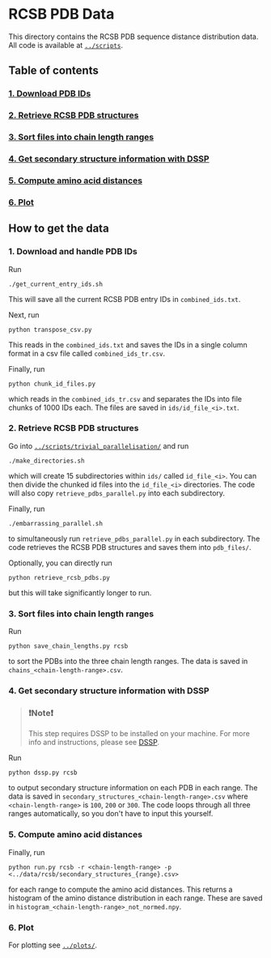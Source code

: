 # RCSB PDB Data

This directory contains the RCSB PDB sequence distance distribution data. All code is available at [`../scripts`](https://github.com/meyresearch/sequence_distance_distribution/tree/36a848c5b15a62dc646de583f03c824f680873da/scripts).

## Table of contents
### [1. Download PDB IDs](#1-download-pdb-ids-1)
### [2. Retrieve RCSB PDB structures](#2-retrieve-rcsb-pdb-structures-1)
### [3. Sort files into chain length ranges](#3-sort-files-into-chain-length-ranges-1)
### [4. Get secondary structure information with DSSP](#4-get-secondary-structure-information-with-dssp-1)
### [5. Compute amino acid distances](#5-compute-amino-acid-distances-1)
### [6. Plot](#6-plot-1)

## How to get the data

### 1. Download and handle PDB IDs

Run 
```
./get_current_entry_ids.sh
```

This will save all the current RCSB PDB entry IDs in `combined_ids.txt`. 

Next, run 
```
python transpose_csv.py
``` 
This reads in the `combined_ids.txt` and saves the IDs in a single column format
in a csv file called `combined_ids_tr.csv`.

Finally, run 
```
python chunk_id_files.py
```
which reads in the `combined_ids_tr.csv` and separates the IDs into file chunks
of 1000 IDs each. The files are saved in `ids/id_file_<i>.txt`. 

### 2. Retrieve RCSB PDB structures

Go into [`../scripts/trivial_parallelisation/`](https://github.com/meyresearch/sequence_distance_distribution/tree/bump/scripts/trivial_parallelisation)
and run 
```
./make_directories.sh
```
which will create 15 subdirectories within `ids/` called `id_file_<i>`. You can then divide the chunked id files 
into the `id_file_<i>` directories. The code will also copy `retrieve_pdbs_parallel.py` into each subdirectory.

Finally, run 
```
./embarrassing_parallel.sh
```
to simultaneously run `retrieve_pdbs_parallel.py` in each subdirectory. The
code retrieves the RCSB PDB structures and saves them into `pdb_files/`.

Optionally, you can directly run 
```
python retrieve_rcsb_pdbs.py
```
but this will take significantly longer to run.

### 3. Sort files into chain length ranges

Run 
```
python save_chain_lengths.py rcsb
``` 
to sort the PDBs into the three chain length ranges. The data is saved in 
`chains_<chain-length-range>.csv`. 

### 4. Get secondary structure information with DSSP

> ### ❗️Note❗️
> This step requires DSSP to be installed on your machine. 
> For more info and instructions, please see [DSSP](https://swift.cmbi.umcn.nl/gv/dssp/).

Run 
```
python dssp.py rcsb
``` 
to  output secondary structure information on each PDB in each range. 
The data is saved in `secondary_structures_<chain-length-range>.csv` where `<chain-length-range>` is `100`, `200` or `300`. 
The code loops through all three ranges automatically, so you don't have to input this yourself.

### 5. Compute amino acid distances

Finally, run 
```
python run.py rcsb -r <chain-length-range> -p <../data/rcsb/secondary_structures_{range}.csv>
``` 
for each
range to compute the amino acid distances. This returns a histogram of the amino distance distribution in each range. 
These are saved in `histogram_<chain-length-range>_not_normed.npy`. 

### 6. Plot

For plotting see [`../plots/`](https://github.com/meyresearch/sequence_distance_distribution/tree/bump/plots). 

